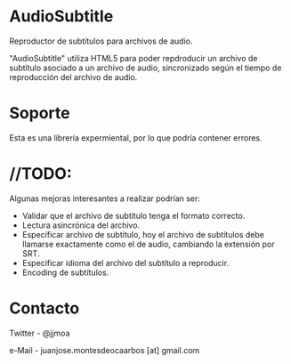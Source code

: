 ﻿AudioSubtitle
=============

Reproductor de subtítulos para archivos de audio.

"AudioSubtitle" utiliza HTML5 para poder repdroducir un archivo de subtítulo asociado a un archivo de audio, sincronizado según el tiempo de reproducción del archivo de audio.

Soporte
=======
Esta es una librería expermiental, por lo que podría contener errores. 

//TODO:
=======
Algunas mejoras interesantes a realizar podrían ser:
- Validar que el archivo de subtítulo tenga el formato correcto.
- Lectura asincrónica del archivo.
- Especificar archivo de subtítulo, hoy el archivo de subtítulos debe llamarse exactamente como el de audio, cambiando la extensión por SRT.
- Especificar idioma del archivo del subtítulo a reproducir.
- Encoding de subtítulos.

Contacto
=======
Twitter - @jjmoa

e-Mail - juanjose.montesdeocaarbos [at] gmail.com
